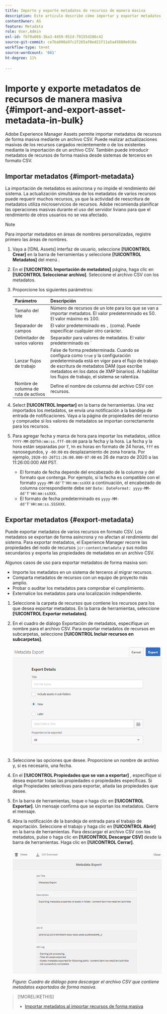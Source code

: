 ```yaml
---
title: Importe y exporte metadatos de recursos de manera masiva
description: Este artículo describe cómo importar y exportar metadatos de forma masiva.
contentOwner: AG
feature: Metadata
role: User,Admin
exl-id: fb70a068-3ba3-4459-952d-79155d286c42
source-git-commit: ce7ba090a97c2f265af8ed21f11a5a45880e010a
workflow-type: tm+mt
source-wordcount: '661'
ht-degree: 11%

---
```


# Importe y exporte metadatos de recursos de manera masiva {#import-and-export-asset-metadata-in-bulk}

Adobe Experience Manager Assets permite importar metadatos de recursos de forma masiva mediante un archivo CSV. Puede realizar actualizaciones masivas de los recursos cargados recientemente o de los existentes mediante la importación de un archivo CSV. También puede introducir metadatos de recursos de forma masiva desde sistemas de terceros en formato CSV.

## Importar metadatos {#import-metadata}

La importación de metadatos es asíncrona y no impide el rendimiento del sistema. La actualización simultánea de los metadatos de varios recursos puede requerir muchos recursos, ya que la actividad de reescritura de metadatos utiliza microservicios de recursos. Adobe recomienda planificar las operaciones masivas durante el uso del servidor liviano para que el rendimiento de otros usuarios no se vea afectado.

>[!NOTE]
>
>Para importar metadatos en áreas de nombres personalizadas, registre primero las áreas de nombres.

1. Vaya a [!DNL Assets] interfaz de usuario, seleccione **[!UICONTROL Crear]** en la barra de herramientas y seleccione **[!UICONTROL Metadatos]** del menú .
1. En el **[!UICONTROL Importación de metadatos]** página, haga clic en **[!UICONTROL Seleccionar archivo]**. Seleccione el archivo CSV con los metadatos.
1. Proporcione los siguientes parámetros:

   | Parámetro | Descripción |
   | ---------------------- | ------- |
   | Tamaño del lote | Número de recursos de un lote para los que se van a importar metadatos. El valor predeterminado es 50. El valor máximo es 100. |
   | Separador de campos | El valor predeterminado es `,` (coma). Puede especificar cualquier otro carácter. |
   | Delimitador de varios valores | Separador para valores de metadatos. El valor predeterminado es `|`. |
   | Lanzar flujos de trabajo | False de forma predeterminada. Cuando se configura como `true` y la configuración predeterminada está en vigor para el flujo de trabajo de escritura de metadatos DAM (que escribe metadatos en los datos de XMP binarios). Al habilitar los flujos de trabajo, el sistema se ralentiza. |
   | Nombre de columna de ruta de activos | Define el nombre de columna del archivo CSV con recursos. |

1. Select **[!UICONTROL Importar]** en la barra de herramientas. Una vez importados los metadatos, se envía una notificación a la bandeja de entrada de notificaciones. Vaya a la página de propiedades del recurso y compruebe si los valores de metadatos se importan correctamente para los recursos.

1. Para agregar fecha y marca de hora para importar los metadatos, utilice `YYYY-MM-DDThh:mm:ss.fff-00:00` para la fecha y la hora. La fecha y la hora están separadas por `T`, `hh` es horas en formato de 24 horas, `fff` es nanosegundos, y `-00:00` es desplazamiento de zona horaria. Por ejemplo, `2020-03-26T11:26:00.000-07:00` es 26 de marzo de 2020 a las 11:26:00.000 AM PST.

   * El formato de fecha depende del encabezado de la columna y del formato que contenga. Por ejemplo, si la fecha es compatible con el formato `yyyy-MM-dd'T'HH:mm:ssXXX` a continuación, el encabezado de columna correspondiente debe ser `Date: DateFormat: yyyy-MM-dd'T'HH:mm:ssXXX`.
   * El formato de fecha predeterminado es `yyyy-MM-dd'T'HH:mm:ss.SSSXXX`.

<!-- Hidden via cqdoc-17869>

>[!CAUTION]
>
>If the date format does not match `YYYY-MM-DDThh:mm:ss.fff-00:00`, the date values are not set. The date formats of exported metadata CSV file is in the format `YYYY-MM-DDThh:mm:ss-00:00`. If you want to import it, convert it to the acceptable format by adding the nanoseconds value denoted by `fff`.
-->

## Exportar metadatos {#export-metadata}

Puede exportar metadatos de varios recursos en formato CSV. Los metadatos se exportan de forma asíncrona y no afectan al rendimiento del sistema. Para exportar metadatos, el Experience Manager recorre las propiedades del nodo de recursos `jcr:content/metadata` y sus nodos secundarios y exporta las propiedades de metadatos en un archivo CSV.

Algunos casos de uso para exportar metadatos de forma masiva son:

* Importe los metadatos en un sistema de terceros al migrar recursos.
* Comparta metadatos de recursos con un equipo de proyecto más amplio.
* Probar o auditar los metadatos para comprobar el cumplimiento.
* Externalice los metadatos para una localización independiente.

1. Seleccione la carpeta de recursos que contiene los recursos para los que desea exportar metadatos. En la barra de herramientas, seleccione **[!UICONTROL Exportar metadatos]**.
1. En el cuadro de diálogo Exportación de metadatos, especifique un nombre para el archivo CSV. Para exportar metadatos de recursos en subcarpetas, seleccione **[!UICONTROL Incluir recursos en subcarpetas]**.

   ![Interfaz y opciones para exportar metadatos de todos los recursos de una carpeta](assets/export_metadata_page.png "Interfaz y opciones para exportar metadatos de todos los recursos de una carpeta")

1. Seleccione las opciones que desee. Proporcione un nombre de archivo y, si es necesario, una fecha.

1. En el **[!UICONTROL Propiedades que se van a exportar]** , especifique si desea exportar todas las propiedades o propiedades específicas. Si elige Propiedades selectivas para exportar, añada las propiedades que desee.

1. En la barra de herramientas, toque o haga clic en **[!UICONTROL Exportar]**. Un mensaje confirma que se exportan los metadatos. Cierre el mensaje.
1. Abra la notificación de la bandeja de entrada para el trabajo de exportación. Seleccione el trabajo y haga clic en **[!UICONTROL Abrir]** en la barra de herramientas. Para descargar el archivo CSV con los metadatos, pulse o haga clic en **[!UICONTROL Descargar CSV]** desde la barra de herramientas. Haga clic en **[!UICONTROL Cerrar]**.

   ![Cuadro de diálogo para descargar el archivo CSV que contiene metadatos exportados de forma masiva](assets/csv_download.png)

   *Figura: Cuadro de diálogo para descargar el archivo CSV que contiene metadatos exportados de forma masiva.*

>[!MORELIKETHIS]
>
>* [Importar metadatos al importar recursos de forma masiva](/help/assets/add-assets.md#asset-bulk-ingestor)

